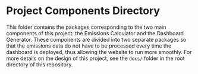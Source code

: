 # Project Components Directory

This folder contains the packages corresponding to the two main components of this project: the Emissions Calculator and the Dashboard Generator. These components are divided into two separate packages so that the emissions data do not have to be processed every time the dashboard is deployed, thus allowing the website to run more smoothly. For more details on the design of this project, see the <code>docs/</code> folder in the root directory of this repository.
